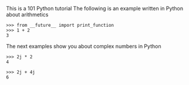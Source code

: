 This is a 101 Python tutorial
The following is an example written in Python about arithmetics

    >>> from __future__ import print_function
    >>> 1 + 2
    3

The next examples show you about complex numbers in Python

    >>> 2j * 2
    4

    >>> 2j + 4j
    6

